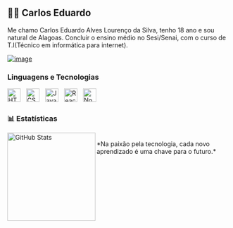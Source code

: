 ## 👨‍💻 Carlos Eduardo

Me chamo Carlos Eduardo Alves Lourenço da Silva, tenho 18 ano e sou natural de Alagoas. Concluir o ensino médio no Sesi/Senai, com o curso de T.I(Técnico em informática para internet).

[![image](https://github.com/user-attachments/assets/0fbe29d1-fd9a-4180-b1d1-bd182bf42c64width="30px" )](https://instagram.com/carlos__alvs)

###  Linguagens e Tecnologias

<img 
    align="left" 
    alt="HTML"
    title="HTML" 
    width="30px" 
    style="padding-right: 10px;" 
    src="https://cdn.jsdelivr.net/gh/devicons/devicon@latest/icons/html5/html5-original.svg" 
/>
<img 
    align="left" 
    alt="CSS" 
    title="CSS"
    width="30px" 
    style="padding-right: 10px;" 
    src="https://cdn.jsdelivr.net/gh/devicons/devicon@latest/icons/css3/css3-original.svg" 
/>
<img 
    align="left" 
    alt="JavaScript" 
    title="JavaScript"
    width="30px" 
    style="padding-right: 10px;" 
    src="https://cdn.jsdelivr.net/gh/devicons/devicon@latest/icons/javascript/javascript-original.svg" 
/>
<img 
    align="left" 
    alt="React"
    title="React" 
    width="30px" 
    style="padding-right: 10px;" 
    src="https://cdn.jsdelivr.net/gh/devicons/devicon@latest/icons/react/react-original.svg" 
/>
<img 
    align="left" 
    alt="Node.js" 
    title="Node.js"
    width="30px" 
    style="padding-right: 10px;" 
    src="https://cdn.jsdelivr.net/gh/devicons/devicon@latest/icons/nodejs/nodejs-original.svg" 
/>
<br>
<br>
### 📊 Estatísticas

<p>
    <img 
      align="left" 
      alt="GitHub Stats" 
      height="200" 
      src="https://github-readme-stats.vercel.app/api/top-langs/?username=DevCarlosEdu&theme=tokyonight&layout=compact&custom_title=Tecnologias&langs_count=9" 
  />
</p>
<br>
*Na paixão pela tecnologia, cada novo aprendizado é uma chave para o futuro.*
